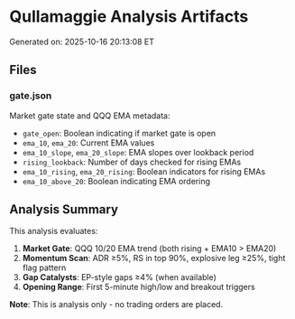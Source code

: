 # Qullamaggie Analysis Artifacts

Generated on: 2025-10-16 20:13:08 ET

## Files

### gate.json
Market gate state and QQQ EMA metadata:
- `gate_open`: Boolean indicating if market gate is open
- `ema_10`, `ema_20`: Current EMA values
- `ema_10_slope`, `ema_20_slope`: EMA slopes over lookback period
- `rising_lookback`: Number of days checked for rising EMAs
- `ema_10_rising`, `ema_20_rising`: Boolean indicators for rising EMAs
- `ema_10_above_20`: Boolean indicating EMA ordering

## Analysis Summary

This analysis evaluates:
1. **Market Gate**: QQQ 10/20 EMA trend (both rising + EMA10 > EMA20)
2. **Momentum Scan**: ADR ≥5%, RS in top 90%, explosive leg ≥25%, tight flag pattern
3. **Gap Catalysts**: EP-style gaps ≥4% (when available)
4. **Opening Range**: First 5-minute high/low and breakout triggers

**Note**: This is analysis only - no trading orders are placed.
